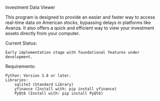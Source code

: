 Investment Data Viewer

This program is designed to provide an easier and faster way to access real-time data on American stocks, bypassing delays in platforms like Avanza. It also offers a quick and efficient way to view your investment assets directly from your computer.

Current Status:

    Early implementation stage with foundational features under development.

Requirements:

    Python: Version 3.8 or later.
    Libraries:
        sqlite3 (Standard Library)
        yfinance (Install with: pip install yfinance)
        PyQt6 (Install with: pip install PyQt6)
       
